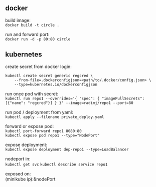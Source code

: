 ## docker

build image:\
`docker build -t circle .`

run and forward port:\
`docker run -d -p 80:80 circle`

## kubernetes

create secret from docker login:

```
kubectl create secret generic regcred \
    --from-file=.dockerconfigjson=<path/to/.docker/config.json> \
    --type=kubernetes.io/dockerconfigjson

```

run once pod with secret:\
`kubectl run repo1 --overrides='{ "spec": { "imagePullSecrets": [{"name": "regcred"}] } }' --image=radimj/repo1 --port=80`

run pod / deployment from yaml:\
`kubectl apply --filename private_deploy.yaml`

forward or expose pod:\
`kubectl port-forward repo1 8080:80`\
`kubectl expose pod repo1 --type="NodePort"`

expose deployment:\
`kubectl expose deployment dep-repo1 --type=LoadBalancer`

nodeport in:\
`kubectl get svc`
`kubectl describe service repo1`

exposed on:\
(minikube ip):&nodePort
